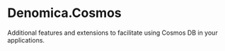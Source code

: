 # Denomica.Cosmos
Additional features and extensions to facilitate using Cosmos DB in your applications.
